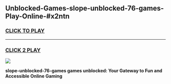 
## Unblocked-Games-slope-unblocked-76-games-Play-Online-#x2ntn
<h3>
<a href="https://premium.freeplayer.one?title=slope-unblocked-76-games&ref=24F">CLICK TO PLAY</a></h3>
<hr>

<h3>
<a href="https://premium.freeplayer.one?title=slope-unblocked-76-games&ref=24F">CLICK 2 PLAY</a>
  
</h3>

<a href="https://premium.freeplayer.one?title=slope-unblocked-76-games&ref=24F/"><img src="https://clearcache.store/games.png"></a>


**slope-unblocked-76-games games unblocked: Your Gateway to Fun and Accessible Online Gaming**
